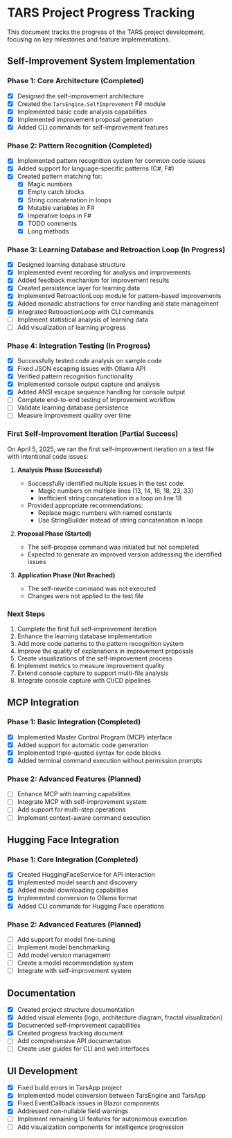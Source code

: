 # TARS Project Progress Tracking

This document tracks the progress of the TARS project development, focusing on key milestones and feature implementations.

## Self-Improvement System Implementation

### Phase 1: Core Architecture (Completed)

- [x] Designed the self-improvement architecture
- [x] Created the `TarsEngine.SelfImprovement` F# module
- [x] Implemented basic code analysis capabilities
- [x] Implemented improvement proposal generation
- [x] Added CLI commands for self-improvement features

### Phase 2: Pattern Recognition (Completed)

- [x] Implemented pattern recognition system for common code issues
- [x] Added support for language-specific patterns (C#, F#)
- [x] Created pattern matching for:
  - [x] Magic numbers
  - [x] Empty catch blocks
  - [x] String concatenation in loops
  - [x] Mutable variables in F#
  - [x] Imperative loops in F#
  - [x] TODO comments
  - [x] Long methods

### Phase 3: Learning Database and Retroaction Loop (In Progress)

- [x] Designed learning database structure
- [x] Implemented event recording for analysis and improvements
- [x] Added feedback mechanism for improvement results
- [x] Created persistence layer for learning data
- [x] Implemented RetroactionLoop module for pattern-based improvements
- [x] Added monadic abstractions for error handling and state management
- [x] Integrated RetroactionLoop with CLI commands
- [ ] Implement statistical analysis of learning data
- [ ] Add visualization of learning progress

### Phase 4: Integration Testing (In Progress)

- [x] Successfully tested code analysis on sample code
- [x] Fixed JSON escaping issues with Ollama API
- [x] Verified pattern recognition functionality
- [x] Implemented console output capture and analysis
- [x] Added ANSI escape sequence handling for console output
- [ ] Complete end-to-end testing of improvement workflow
- [ ] Validate learning database persistence
- [ ] Measure improvement quality over time

### First Self-Improvement Iteration (Partial Success)

On April 5, 2025, we ran the first self-improvement iteration on a test file with intentional code issues:

1. **Analysis Phase (Successful)**
   - Successfully identified multiple issues in the test code:
     - Magic numbers on multiple lines (13, 14, 16, 18, 23, 33)
     - Inefficient string concatenation in a loop on line 18
   - Provided appropriate recommendations:
     - Replace magic numbers with named constants
     - Use StringBuilder instead of string concatenation in loops

2. **Proposal Phase (Started)**
   - The self-propose command was initiated but not completed
   - Expected to generate an improved version addressing the identified issues

3. **Application Phase (Not Reached)**
   - The self-rewrite command was not executed
   - Changes were not applied to the test file

### Next Steps

1. Complete the first full self-improvement iteration
2. Enhance the learning database implementation
3. Add more code patterns to the pattern recognition system
4. Improve the quality of explanations in improvement proposals
5. Create visualizations of the self-improvement process
6. Implement metrics to measure improvement quality
7. Extend console capture to support multi-file analysis
8. Integrate console capture with CI/CD pipelines

## MCP Integration

### Phase 1: Basic Integration (Completed)

- [x] Implemented Master Control Program (MCP) interface
- [x] Added support for automatic code generation
- [x] Implemented triple-quoted syntax for code blocks
- [x] Added terminal command execution without permission prompts

### Phase 2: Advanced Features (Planned)

- [ ] Enhance MCP with learning capabilities
- [ ] Integrate MCP with self-improvement system
- [ ] Add support for multi-step operations
- [ ] Implement context-aware command execution

## Hugging Face Integration

### Phase 1: Core Integration (Completed)

- [x] Created HuggingFaceService for API interaction
- [x] Implemented model search and discovery
- [x] Added model downloading capabilities
- [x] Implemented conversion to Ollama format
- [x] Added CLI commands for Hugging Face operations

### Phase 2: Advanced Features (Planned)

- [ ] Add support for model fine-tuning
- [ ] Implement model benchmarking
- [ ] Add model version management
- [ ] Create a model recommendation system
- [ ] Integrate with self-improvement system

## Documentation

- [x] Created project structure documentation
- [x] Added visual elements (logo, architecture diagram, fractal visualization)
- [x] Documented self-improvement capabilities
- [x] Created progress tracking document
- [ ] Add comprehensive API documentation
- [ ] Create user guides for CLI and web interfaces

## UI Development

- [x] Fixed build errors in TarsApp project
- [x] Implemented model conversion between TarsEngine and TarsApp
- [x] Fixed EventCallback issues in Blazor components
- [x] Addressed non-nullable field warnings
- [ ] Implement remaining UI features for autonomous execution
- [ ] Add visualization components for intelligence progression

